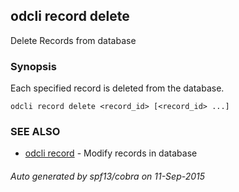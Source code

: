 ## odcli record delete

Delete Records from database

### Synopsis


Each specified record is deleted from the database.

```
odcli record delete <record_id> [<record_id> ...]
```

### SEE ALSO
* [odcli record](odcli_record.md)	 - Modify records in database

###### Auto generated by spf13/cobra on 11-Sep-2015
